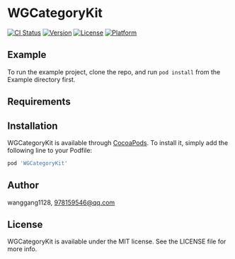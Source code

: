 # WGCategoryKit

[![CI Status](http://img.shields.io/travis/wanggang1128/WGCategoryKit.svg?style=flat)](https://travis-ci.org/wanggang1128/WGCategoryKit)
[![Version](https://img.shields.io/cocoapods/v/WGCategoryKit.svg?style=flat)](http://cocoapods.org/pods/WGCategoryKit)
[![License](https://img.shields.io/cocoapods/l/WGCategoryKit.svg?style=flat)](http://cocoapods.org/pods/WGCategoryKit)
[![Platform](https://img.shields.io/cocoapods/p/WGCategoryKit.svg?style=flat)](http://cocoapods.org/pods/WGCategoryKit)

## Example

To run the example project, clone the repo, and run `pod install` from the Example directory first.

## Requirements

## Installation

WGCategoryKit is available through [CocoaPods](http://cocoapods.org). To install
it, simply add the following line to your Podfile:

```ruby
pod 'WGCategoryKit'
```

## Author

wanggang1128, 978159546@qq.com

## License

WGCategoryKit is available under the MIT license. See the LICENSE file for more info.
